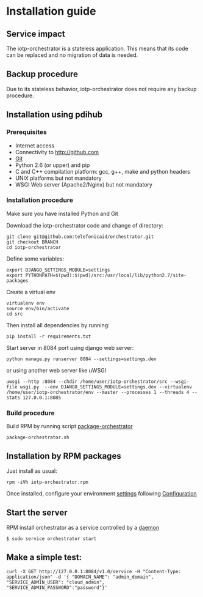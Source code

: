 # Installation guide

## Service impact
The iotp-orchestrator is a stateless application. This means that its code can be replaced and no migration of data is needed.

## Backup procedure
Due to its stateless behavior, iotp-orchestrator does not require any backup procedure.

## Installation using pdihub

### Prerequisites
 * Internet access
 * Connectivity to http://github.com
 * [Git](http://git-scm.com/)
 * Python 2.6 (or upper) and pip
 * C and C++ compilation platform: gcc, g++, make and python headers
 * UNIX platforms but not mandatory
 * WSGI Web server (Apache2/Nginx) but not mandatory

### Installation procedure
Make sure you have installed Python and Git

Download the iotp-orchestrator code and change of directory:
```
git clone git@github.com:telefonicaid/orchestrator.git
git checkout BRANCH
cd iotp-orchestrator
```

Define some variables:
```
export DJANGO_SETTINGS_MODULE=settings
export PYTHONPATH=$(pwd):$(pwd)/src:/usr/local/lib/python2.7/site-packages
```

Create a virtual env
```
virtualenv env
source env/bin/activate
cd src
```

Then install all dependencies by running:
```
pip install -r requirements.txt
```


Start server in 8084 port using django web server:
```
python manage.py runserver 8084 --settings=settings.dev
```

or using another web server like uWSGI
```
uwsgi --http :8084 --chdir /home/user/iotp-orchestrator/src --wsgi-file wsgi.py  --env DJANGO_SETTINGS_MODULE=settings.dev --virtualenv /home/user/iotp-orchestrator/env --master --processes 1 --threads 4 --stats 127.0.0.1:8085
```

### Build procedure
Build RPM by running script [package-orchestrator](https://github.com/telefonicaid/orchestrator/blob/develop/package-orchestrator.sh)
```
package-orchestrator.sh
```


## Installation by RPM packages
Just install as usual:

```
rpm -iVh iotp-orchestrator.rpm
```

Once installed, configure your environment [settings](https://github.com/telefonicaid/orchestrator/blob/develop/src/settings) following [Configuration](CONFIG.md)



## Start the server
RPM install orchestrator as a service controlled by a [daemon](https://github.com/telefonicaid/orchestrator/blob/develop/bin/orchestrator-daemon.sh)

```
$ sudo service orchestrator start
```

## Make a simple test:
```
curl -X GET http://127.0.0.1:8084/v1.0/service -H "Content-Type: application/json" -d '{ "DOMAIN_NAME": "admin_domain", "SERVICE_ADMIN_USER": "cloud_admin", "SERVICE_ADMIN_PASSWORD":"password"}'
```
